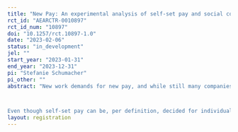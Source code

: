 ```yaml
---
title: "New Pay: An experimental analysis of self-set pay and social comparisons"
rct_id: "AEARCTR-0010897"
rct_id_num: "10897"
doi: "10.1257/rct.10897-1.0"
date: "2023-02-06"
status: "in_development"
jel: ""
start_year: "2023-01-31"
end_year: "2023-12-31"
pi: "Stefanie Schumacher"
pi_other: ""
abstract: "New work demands for new pay, and while still many companies are hesitant to change their traditional incentive practices, more and more pioneering companies are experimenting with new forms of pay. One such new pay model incorporates the idea that employees can determine their own salaries. First studies examining the causal implications of self-set pay show higher effort provision, but also document relatively high wage levels.

Even though self-set pay can be, per definition, decided for individually, information about peer performance might still be highly relevant. The main goal of this online study is to examine the influence of performance comparison on self-set wages and to vary whether people are informed about the average output that was generated by others working on the same task. Specifically, the chosen wage levels are analyzed and also the proportion of the participants selecting the highest wage in both conditions (with and without peer performance comparison). Furthermore, I analyze the effect of delegating decision-rights to employees on effort provision by running two treatments with fixed pay, allowing comparison of performance under self-selected versus fixed wages in the same task."
layout: registration
---
```


